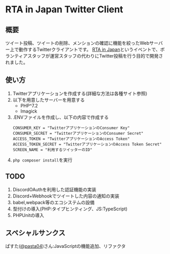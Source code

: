 # RTA in Japan Twitter Client

## 概要
ツイート投稿、ツイートの削除、メンションの確認に機能を絞ったWebサーバー上で動作するTwitterクライアントです。
[RTA in Japan](https://rtain.jp "RTA in Japan")というイベントで、ボランティアスタッフが運営スタッフの代わりにTwitter投稿を行う目的で開発されました。

## 使い方
1. Twitterアプリケーションを作成する(詳細な方法は各種サイト参照)
1. 以下を用意したサーバーを用意する
    * PHP^7.2
    * Imagick
1. .ENVファイルを作成し、以下の内容で作成する
    ```.env
    CONSUMER_KEY = "TwitterアプリケーションのConsumer Key"
    CONSUMER_SECRET = "TwitterアプリケーションのConsumer Secret"
    ACCESS_TOKEN = "TwitterアプリケーションのAccess Token"
    ACCESS_TOKEN_SECRET = "TwitterアプリケーションのAccess Token Secret"
    SCREEN_NAME = "利用するツイッターのID"
    ```
1. `php composer install`を実行

## TODO
1. DiscordOAuthを利用した認証機能の実装
1. Discord+Webhookでツイートした内容の通知の実装
1. babel,webpack等のエコシステムの設備
1. 型付けの導入(PHP:タイプヒンティング、JS:TypeScript)
1. PHPUnitの導入

## スペシャルサンクス
ぱすた([@pasta04](https://twitter.com/pasta04 "twitter"))さん:JavaScriptの機能追加、リファクタ